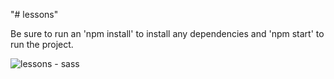 "# lessons"

Be sure to run an 'npm install' to install any dependencies and 'npm start' to run the project.

![lessons - sass](https://user-images.githubusercontent.com/8735775/31060088-164bca68-a70d-11e7-9074-c6649fa59447.png)

